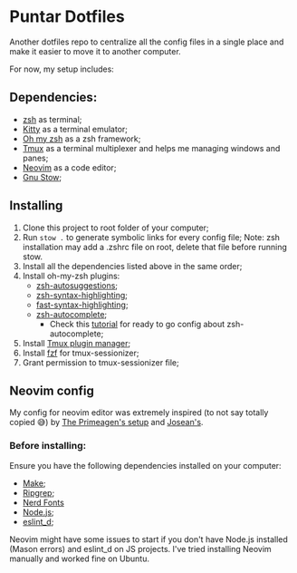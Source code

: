 # Puntar Dotfiles

Another dotfiles repo to centralize all the config files in a single place and make it easier to move it to another computer.

For now, my setup includes:

## Dependencies: 

- [zsh](https://github.com/ohmyzsh/ohmyzsh/wiki/Installing-ZSH) as terminal;
- [Kitty](https://sw.kovidgoyal.net/kitty/) as a terminal emulator;
- [Oh my zsh](https://ohmyz.sh/) as a zsh framework;
- [Tmux](https://github.com/tmux/tmux/wiki) as a terminal multiplexer and helps me managing windows and panes;
- [Neovim](https://neovim.io/) as a code editor;
- [Gnu Stow](https://www.gnu.org/software/stow/);

## Installing 

1. Clone this project to root folder of your computer; 
2. Run `stow .` to generate symbolic links for every config file;
    Note: zsh installation may add a .zshrc file on root, delete that file before running stow.
3. Install all the dependencies listed above in the same order;
4. Install oh-my-zsh plugins:
    - [zsh-autosuggestions](https://github.com/zsh-users/zsh-autosuggestions/blob/master/INSTALL.md);
    - [zsh-syntax-highlighting](https://github.com/zsh-users/zsh-syntax-highlighting/blob/master/INSTALL.md#oh-my-zsh);
    - [fast-syntax-highlighting](https://github.com/zdharma-continuum/fast-syntax-highlighting?tab=readme-ov-file#oh-my-zsh);
    - [zsh-autocomplete](https://github.com/marlonrichert/zsh-autocomplete#manual-installation);
        - Check this [tutorial](https://gist.github.com/n1snt/454b879b8f0b7995740ae04c5fb5b7df) for ready to go config about zsh-autocomplete;
5. Install [Tmux plugin manager](https://github.com/tmux-plugins/tpm);
6. Install [fzf](https://github.com/junegunn/fzf?tab=readme-ov-file#using-linux-package-managers) for tmux-sessionizer;
7. Grant permission to tmux-sessionizer file;


## Neovim config

My config for neovim editor was extremely inspired (to not say totally copied 😅) by [The Primeagen's setup](https://youtu.be/w7i4amO_zaE?si=MZnSUGCVOdmvv3hF) and [Josean's](https://youtu.be/vdn_pKJUda8?si=kq5_91qoim-P4lbG).

### Before installing:

Ensure you have the following dependencies installed on your computer:

- [Make](https://www.gnu.org/software/make/);
- [Ripgrep](https://github.com/BurntSushi/ripgrep#installation);
- [Nerd Fonts](https://linuxspin.com/install-nerd-fonts-on-ubuntu/)
- [Node.js](https://nodejs.org);
- [eslint_d](https://www.npmjs.com/package/eslint_d);

Neovim might have some issues to start if you don't have Node.js installed (Mason errors) and eslint_d on JS projects.
I've tried installing Neovim manually and worked fine on Ubuntu.
